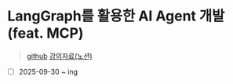 # LangGraph를 활용한 AI Agent 개발 (feat. MCP)

> [github](https://github.com/jasonkang14/inflearn-langgraph-agent)
> [강의자료(노션)](https://www.kangsium.com/inflearn-langgraph-lecture)

- [ ] 2025-09-30 ~ ing
